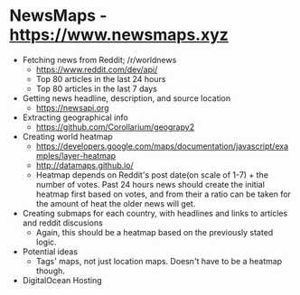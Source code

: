 # NewsMaps - https://www.newsmaps.xyz
* Fetching news from Reddit; /r/worldnews
  * https://www.reddit.com/dev/api/
  * Top 80 articles in the last 24 hours
  * Top 80 articles in the last 7 days
* Getting news headline, description, and source location
  * https://newsapi.org
* Extracting geographical info
  * https://github.com/Corollarium/geograpy2
* Creating world heatmap
  * https://developers.google.com/maps/documentation/javascript/examples/layer-heatmap
  * http://datamaps.github.io/
  * Heatmap depends on Reddit's post date(on scale of 1-7) + the number of votes. Past 24 hours news should create the initial heatmap first based on votes, and from their a ratio can be taken for the amount of heat the older news will get.
* Creating submaps for each country, with headlines and links to articles and reddit discusions
  * Again, this should be a heatmap based on the previously stated logic.
* Potential ideas
  * Tags' maps, not just location maps. Doesn't have to be a heatmap though.
* DigitalOcean Hosting
